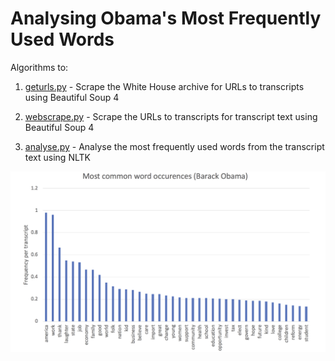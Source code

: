 <h1>Analysing Obama's Most Frequently Used Words</h1>

Algorithms to:

1. [geturls.py](geturls.py) - Scrape the White House archive for URLs to transcripts using Beautiful Soup 4
    
2. [webscrape.py](webscrape.py) - Scrape the URLs to transcripts for transcript text using Beautiful Soup 4
    
3. [analyse.py](analyse.py) - Analyse the most frequently used words from the transcript text using NLTK
    

![results](results.png)
